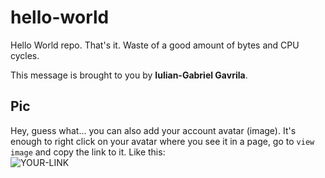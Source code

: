 # hello-world

Hello World repo. That's it. Waste of a good amount of bytes and CPU cycles.

This message is brought to you by **Iulian-Gabriel Gavrila**.

## Pic

Hey, guess what... you can also add your account avatar (image). It's enough to right click on your avatar where you see it in a page, go to `view image` and copy the link to it.
Like this:  
![YOUR-LINK](https://avatars2.githubusercontent.com/u/7242607?s=60&v=4)
